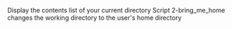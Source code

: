 Display the contents list of your current directory
Script 2-bring_me_home changes the working directory to the user's home directory
